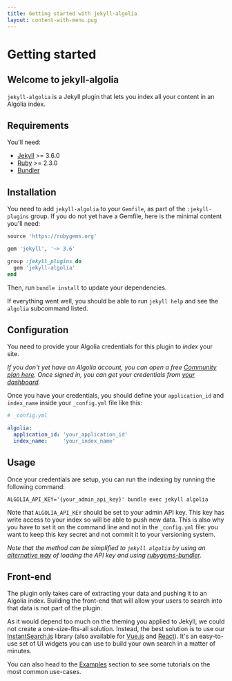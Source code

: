 ```yaml
---
title: Getting started with jekyll-algolia
layout: content-with-menu.pug
---
```


# Getting started

## Welcome to jekyll-algolia

`jekyll-algolia` is a Jekyll plugin that lets you index all your content in an
Algolia index.

## Requirements

You'll need:

- [Jekyll][1] >= 3.6.0
- [Ruby][2] >= 2.3.0
- [Bundler][3]

## Installation

You need to add `jekyll-algolia` to your `Gemfile`, as part of the
`:jekyll-plugins` group. If you do not yet have a Gemfile, here is the minimal
content you'll need:

```ruby
source 'https://rubygems.org'

gem 'jekyll', '~> 3.6'

group :jekyll_plugins do
  gem 'jekyll-algolia'
end
```

Then, run `bundle install` to update your dependencies.

If everything went well, you should be able to run `jekyll help` and see the
`algolia` subcommand listed.

## Configuration

You need to provide your Algolia credentials for this plugin to *index* your
site.

*If you don't yet have an Algolia account, you can open a free [Community plan
here][4]. Once signed in, you can get your credentials from
[your dashboard][5].*

Once you have your credentials, you should define your `application_id` and
`index_name` inside your `_config.yml` file like this:

```yaml
# _config.yml

algolia:
  application_id: 'your_application_id'
  index_name:     'your_index_name'
```

## Usage

Once your credentials are setup, you can run the indexing by running the
following command:

```shell
ALGOLIA_API_KEY='{your_admin_api_key}' bundle exec jekyll algolia
```

Note that `ALGOLIA_API_KEY` should be set to your admin API key. This key has
write access to your index so will be able to push new data. This is also why
you have to set it on the command line and not in the `_config.yml` file: you
want to keep this key secret and not commit it to your versioning system.

<script src="https://asciinema.org/a/JpQFqjNeXlmI59NhhvDAJ3M1l.js" id="asciicast-JpQFqjNeXlmI59NhhvDAJ3M1l" async></script>

_Note that the method can be simplified to `jekyll algolia` by using an
[alternative way][6] of loading the API key and using [rubygems-bundler][7]._

## Front-end

The plugin only takes care of extracting your data and pushing it to an Algolia
index. Building the front-end that will allow your users to search into that
data is not part of the plugin.

As it would depend too much on the theming you applied to Jekyll, we could not
create a one-size-fits-all solution. Instead, the best solution is to use our
[InstantSearch.js][8] library (also available for [Vue.js][9] and [React][10]).
It's an easy-to-use set of UI widgets you can use to build your own search in
a matter of minutes.

You can also head to the [Examples][11] section to see some tutorials
on the most common use-cases.


[1]: https://jekyllrb.com/
[2]: https://www.ruby-lang.org/en/
[3]: http://bundler.io/
[4]: https://www.algolia.com/users/sign_up/hacker
[5]: https://www.algolia.com/licensing
[6]: ./commandline.html#algolia-api-key-file
[7]: https://github.com/rvm/rubygems-bundler
[8]: https://community.algolia.com/instantsearch.js/
[9]: https://community.algolia.com/vue-instantsearch/
[10]: https://community.algolia.com/react-instantsearch/
[11]: ./examples.html
